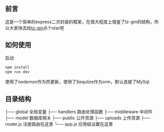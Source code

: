 ## 前言

这是一个简单的express二次封装的框架，在很大程度上借鉴了tz-gin的结构，所以大家快去给[tz-gin](https://github.com/xjtu-tenzor/tz-gin-template)点个star吧

## 如何使用

启动
```bash
npm install
npm run dev
```
使用了nodemon作为热更新，使用了Sequlize作为orm，默认连接了MySql

## 目录结构

├── global 全局变量
├── handlers 路由处理函数 
├── middleware 中间件
├── model 数据库相关
├── public 公开资源
├── uploads 上传资源
├── router.js 注册路由在这里
└── app.js 应用级设置在这里

